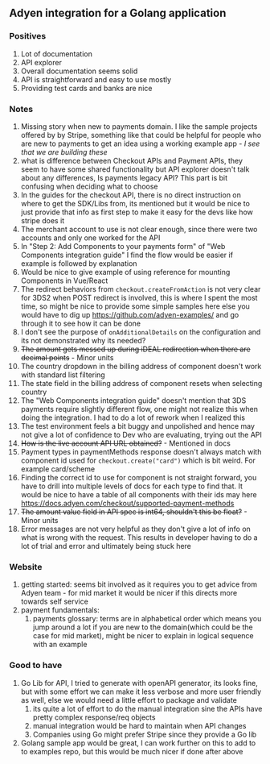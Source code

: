 ## Adyen integration for a Golang application

### Positives

1. Lot of documentation
2. API explorer
3. Overall documentation seems solid
4. API is straightforward and easy to use mostly
5. Providing test cards and banks are nice

### Notes

1. Missing story when new to payments domain. I like the sample projects offered by by Stripe, something like that could be helpful for people who are new to payments to get an idea using a working example app - _I see that we are building these_
2. what is difference between Checkout APIs and Payment APIs, they seem to have some shared functionality but API explorer doesn't talk about any differences, Is payments legacy API? This part is bit confusing when deciding what to choose
3. In the guides for the checkout API, there is no direct instruction on where to get the SDK/Libs from, its mentioned but it would be nice to just provide that info as first step to make it easy for the devs like how stripe does it
4. The merchant account to use is not clear enough, since there were two accounts and only one worked for the API
5. In "Step 2: Add Components to your payments form" of "Web Components integration guide" I find the flow would be easier if example is followed by explanation
6. Would be nice to give example of using reference for mounting Components in Vue/React
7. The redirect behaviors from `checkout.createFromAction` is not very clear for 3DS2 when POST redirect is involved, this is where I spent the most time, so might be nice to provide some simple samples here else you would have to dig up https://github.com/adyen-examples/ and go through it to see how it can be done
8. I don't see the purpose of `onAdditionalDetails` on the configuration and its not demonstrated why its needed?
9. ~~The amount gets messed up during iDEAL redirection when there are decimal points~~ - Minor units
10. The country dropdown in the billing address of component doesn't work with standard list filtering
11. The state field in the billing address of component resets when selecting country
12. The "Web Components integration guide" doesn't mention that 3DS payments require slightly different flow, one might not realize this when doing the integration. I had to do a lot of rework when I realized this
13. The test environment feels a bit buggy and unpolished and hence may not give a lot of confidence to Dev who are evaluating, trying out the API
14. ~~How is the live account API URL obtained?~~ - Mentioned in docs
15. Payment types in paymentMethods response doesn't always match with component id used for `checkout.create("card")` which is bit weird. For example card/scheme
16. Finding the correct id to use for component is not straight forward, you have to drill into multiple levels of docs for each type to find that. It would be nice to have a table of all components with their ids may here https://docs.adyen.com/checkout/supported-payment-methods
17. ~~The amount value field in API spec is int64, shouldn't this be float?~~ - Minor units
18. Error messages are not very helpful as they don't give a lot of info on what is wrong with the request. This results in developer having to do a lot of trial and error and ultimately being stuck here

### Website

1. getting started: seems bit involved as it requires you to get advice from Adyen team - for mid market it would be nicer if this directs more towards self service
2. payment fundamentals:
   1. payments glossary: terms are in alphabetical order which means you jump around a lot if you are new to the domain(which could be the case for mid market), might be nicer to explain in logical sequence with an example

### Good to have

1. Go Lib for API, I tried to generate with openAPI generator, its looks fine, but with some effort we can make it less verbose and more user friendly as well, else we would need a little effort to package and validate
   1. its quite a lot of effort to do the manual integration sine the APIs have pretty complex response/req objects
   2. manual integration would be hard to maintain when API changes
   3. Companies using Go might prefer Stripe since they provide a Go lib
2. Golang sample app would be great, I can work further on this to add to to examples repo, but this would be much nicer if done after above
